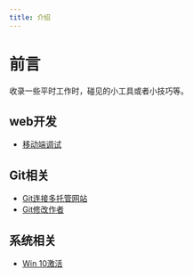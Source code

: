 ```yaml
---
title: 介绍
---
```

# 前言
收录一些平时工作时，碰见的小工具或者小技巧等。

## web开发
* [移动端调试](./移动端调试.md)

## Git相关
* [Git连接多托管网站](./git连接多仓库.md)
* [Git修改作者](./git修改作者.md)

## 系统相关
* [Win 10激活](./win10激活.md)